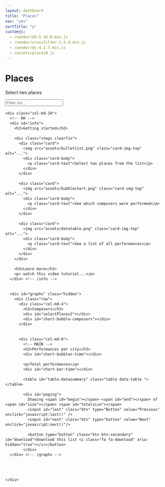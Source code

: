 ```yaml
---
layout: dashboard
title: "Places"
nav: "yes"
sortTitle: "y"
customjs:
  - /vendor/d3-5.16.0.min.js
  - /vendor/crossfilter-1.5.4.min.js
  - /vendor/dc-4.2.7.min.js
  - /assets/places8.js
---
```


<div class="banner">
  <div class="container-fluid">
  	<div class="header">
  	 	  	<div class="title">
  					<h1>Places</h1>
  				</div>
  	</div>
    <div class="row">
      <div class="col-md-2">
        <p>Select two places</p>
      </div>
      <div class="col-md-10">
        <p id="datacount"></p>
      </div>
    </div>
  </div>
</div>


<!-- DATA -->
<div class="container-fluid dashboard">
  <div class="row">
    <div class="col-md-2">
      <!-- LH -->
      <div id="triangle-down"></div>
      <input id="filter" class="form-control" placeholder="Filter list...">
      <div id="filterPlaces"></div>
    </div>


    <div class="col-md-10">
      <!-- RH -->
      <div id="info">
        <h2>Getting started</h2>

        <div class="steps clearfix">
          <div class="card">
            <img src="assets/bulletlist.png" class="card-img-top" alt="...">
            <div class="card-body">
              <p class="card-text">Select two places from the list</p>
            </div>
          </div>

          <div class="card">
            <img src="assets/bubblechart.png" class="card-img-top" alt="...">
            <div class="card-body">
              <p class="card-text">See which composers were performed</p>
            </div>
          </div>

          <div class="card">
            <img src="assets/datatable.png" class="card-img-top" alt="...">
            <div class="card-body">
              <p class="card-text">See a list of all performances</p>
            </div>
          </div>
        </div>

        <h3>Learn more</h3>
        <p> watch this video tutorial...</p>
      </div> <!-- /info -->


      <div id="graphs" class="hidden">
        <div class="row">
          <div class="col-md-4">
            <h3>Composers</h3>
            <div id="selectPlaces2"></div>
            <div id="chart-bubble-composers"></div>
          </div>


          <div class="col-md-8">
            <!-- MAIN -->
            <h3>Performances per city</h3>
            <div id="chart-bubbles-time"></div>

            <p>Total performances</p>
            <div id="chart-bar-time"></div>

            <table id="table-datasummary" class="table data-table "></table>

            <div id="paging">
              Showing <span id="begin"></span>-<span id="end"></span> of <span id="size"></span> <span id="totalsize"></span>
              <input id="last" class="btn" type="Button" value="Previous" onclick="javascript:last()" />
              <input id="next" class="btn" type="button" value="Next" onclick="javascript:next()"/>

              <button type="button" class="btn btn-secondary" id="download">Download this list <i class="fa fa-download" aria-hidden="true"></i></button>
            </div>
      </div> <!-- /graphs -->




    </div>
  </div>
</div>
